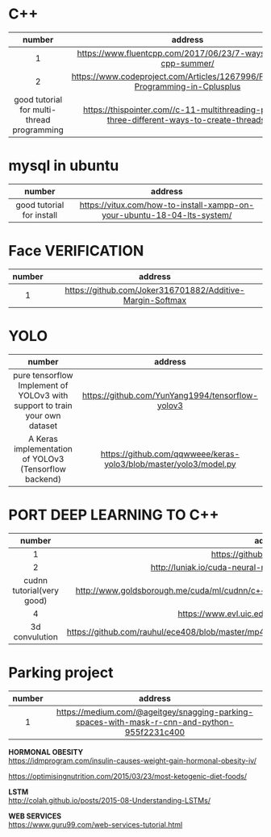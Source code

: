 


# C++

| number        | address | 
| :---:         |     :---:      | 
| 1   | https://www.fluentcpp.com/2017/06/23/7-ways-better-cpp-summer/     | 
| 2    | https://www.codeproject.com/Articles/1267996/Functional-Programming-in-Cplusplus       |
| good tutorial for multi-thread programming   |https://thispointer.com//c-11-multithreading-part-1-three-different-ways-to-create-threads/    |
# mysql in ubuntu


| number        | address | 
| :---:         |     :---:      | 
| good tutorial for install | https://vitux.com/how-to-install-xampp-on-your-ubuntu-18-04-lts-system/   | 







# Face VERIFICATION

| number        | address | 
| :---:         |     :---:      | 
| 1   | https://github.com/Joker316701882/Additive-Margin-Softmax     | 


# YOLO

| number        | address | 
| :---:         |     :---:      | 
| pure tensorflow Implement of YOLOv3 with support to train your own dataset  |https://github.com/YunYang1994/tensorflow-yolov3     |  
| A Keras implementation of YOLOv3 (Tensorflow backend)   | https://github.com/qqwweee/keras-yolo3/blob/master/yolo3/model.py      | 




 


# PORT DEEP LEARNING TO C++

| number        | address | 
| :---:         |     :---:      | 
| 1   | https://github.com/opencv/dldt     | 
| 2    |  http://luniak.io/cuda-neural-network-implementation-part-1/    | 
| cudnn tutorial(very good)   |   http://www.goldsborough.me/cuda/ml/cudnn/c++/2017/10/01/14-37-23-convolutions_with_cudnn/     | 
| 4   | https://www.evl.uic.edu/sjames/cs525/final.html     | 
|  3d convulution   | https://github.com/rauhul/ece408/blob/master/mp4%203d%20convolution/mp4%203d%20convolution.c     | 

# Parking project
| number        | address | 
| :---:         |     :---:      | 
| 1   | https://medium.com/@ageitgey/snagging-parking-spaces-with-mask-r-cnn-and-python-955f2231c400    | 



**HORMONAL OBESITY** <br />
https://idmprogram.com/insulin-causes-weight-gain-hormonal-obesity-iv/

https://optimisingnutrition.com/2015/03/23/most-ketogenic-diet-foods/


**LSTM** <br />
http://colah.github.io/posts/2015-08-Understanding-LSTMs/

**WEB SERVICES** <br />
https://www.guru99.com/web-services-tutorial.html
